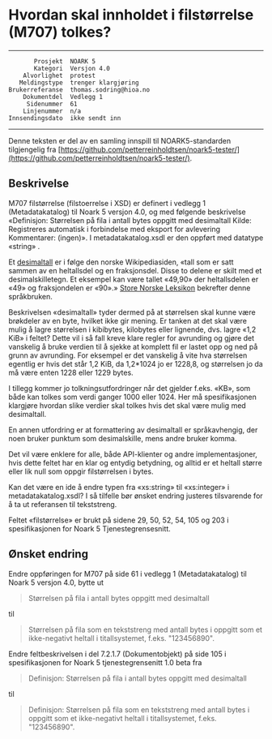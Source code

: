 Hvordan skal innholdet i filstørrelse (M707) tolkes?
====================================================

 ------------------  ---------------------------------
           Prosjekt  NOARK 5
           Kategori  Versjon 4.0
        Alvorlighet  protest
       Meldingstype  trenger klargjøring
    Brukerreferanse  thomas.sodring@hioa.no
        Dokumentdel  Vedlegg 1
         Sidenummer  61
        Linjenummer  n/a
    Innsendingsdato  ikke sendt inn
 ------------------  ---------------------------------

Denne teksten er del av en samling innspill til NOARK5-standarden
tilgjengelig fra [https://github.com/petterreinholdtsen/noark5-tester/](https://github.com/petterreinholdtsen/noark5-tester/).

Beskrivelse
-----------

M707 filstørrelse (filstoerrelse i XSD) er definert i vedlegg 1
(Metadatakatalog) til Noark 5 versjon 4.0, og med følgende beskrivelse
«Definisjon: Størrelsen på fila i antall bytes oppgitt med desimaltall
Kilde: Registreres automatisk i forbindelse med eksport for avlevering
Kommentarer: (ingen)».  I metadatakatalog.xsdl er den oppført med
datatype «string» .

Et [desimaltall](https://no.wikipedia.org/wiki/Desimaltall) er i følge
den norske Wikipediasiden, «tall som er satt sammen av en heltallsdel
og en fraksjonsdel. Disse to delene er skilt med et
desimalskilletegn. Et eksempel kan være tallet «49,90» der
heltallsdelen er «49» og fraksjondelen er «90».» [Store Norske
Leksikon](https://snl.no/numerisk_metode) bekrefter denne språkbruken.

Beskrivelsen «desimaltall» tyder dermed på at størrelsen skal kunne
være brøkdeler av en byte, hvilket ikke gir mening.  Er tanken at det
skal være mulig å lagre størrelsen i kibibytes, kilobytes eller
lignende, dvs. lagre «1,2 KiB» i feltet?  Dette vil i så fall kreve
klare regler for avrunding og gjøre det vanskelig å bruke verdien til
å sjekke at komplett fil er lastet opp og ned på grunn av avrunding.
For eksempel er det vanskelig å vite hva størrelsen egentlig er hvis
det står 1,2 KiB, da 1,2*1024 jo er 1228,8, og størrelsen jo da må
være enten 1228 eller 1229 bytes.

I tillegg kommer jo tolkningsutfordringer når det gjelder f.eks. «KB»,
som både kan tolkes som verdi ganger 1000 eller 1024.  Her må
spesifikasjonen klargjøre hvordan slike verdier skal tolkes hvis det
skal være mulig med desimaltall.

En annen utfordring er at formattering av desimaltall er
språkavhengig, der noen bruker punktum som desimalskille, mens andre
bruker komma.

Det vil være enklere for alle, både API-klienter og andre
implementasjoner, hvis dette feltet har en klar og entydig betydning,
og alltid er et heltall større eller lik null som oppgir filstørrelsen
i bytes.

Kan det være en ide å endre typen fra «xs:string» til «xs:integer» i
metadatakatalog.xsdl?  I så tilfelle bør ønsket endring justeres
tilsvarende for å ta ut referansen til tekststreng.

Feltet «filstørrelse» er brukt på sidene 29, 50, 52, 54, 105 og 203 i
spesifikasjonen for Noark 5 Tjenestegrensesnitt.

Ønsket endring
--------------

Endre oppføringen for M707 på side 61 i vedlegg 1 (Metadatakatalog)
til Noark 5 versjon 4.0, bytte ut

> Størrelsen på fila i antall bytes oppgitt med desimaltall

til

> Størrelsen på fila som en tekststreng med antall bytes i oppgitt som
> et ikke-negativt heltall i titallsystemet, f.eks. "123456890".

Endre feltbeskrivelsen i del 7.2.1.7 (Dokumentobjekt) på side 105 i
spesifikasjonen for Noark 5 tjenestegrensenitt 1.0 beta fra

> Definisjon: Størrelsen på fila i antall bytes oppgitt med
> desimaltall

til

> Definisjon: Størrelsen på fila som en tekststreng med antall bytes i
> oppgitt som et ikke-negativt heltall i titallsystemet,
> f.eks. "123456890".
